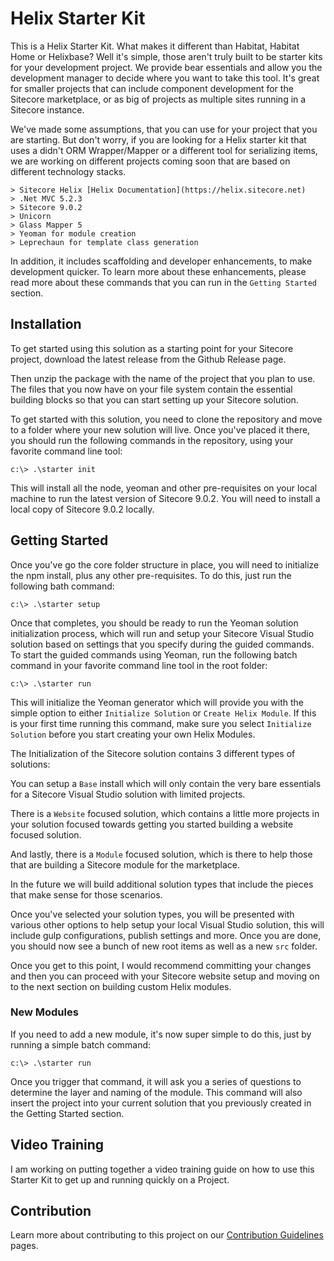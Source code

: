# Helix Starter Kit

This is a Helix Starter Kit.  What makes it different than Habitat, Habitat Home or Helixbase? Well it's simple, those aren't truly built to be starter kits for your development project.  We provide bear essentials and allow you the development manager to decide where you want to take this tool.  It's great for smaller projects that can include component development for the Sitecore marketplace, or as big of projects as multiple sites running in a Sitecore instance.

We've made some assumptions, that you can use for your project that you are starting.  But don't worry, if you are looking for a Helix starter kit that uses a didn't ORM Wrapper/Mapper or a different tool for serializing items, we are working on different projects coming soon that are based on different technology stacks.

    > Sitecore Helix [Helix Documentation](https://helix.sitecore.net)
	> .Net MVC 5.2.3
	> Sitecore 9.0.2
	> Unicorn
	> Glass Mapper 5
	> Yeoman for module creation
	> Leprechaun for template class generation

In addition, it includes scaffolding and developer enhancements, to make development quicker.  To learn more about these enhancements, please read more about these commands that you can run in the `Getting Started` section.

## Installation

To get started using this solution as a starting point for your Sitecore project, download the latest release from the Github Release page.

Then unzip the package with the name of the project that you plan to use.  The files that you now have on your file system contain the essential building blocks so that you can start setting up your Sitecore solution.

To get started with this solution, you need to clone the repository and move to a folder where your new solution will live.  Once you've placed it there, you should run the following commands in the repository, using your favorite command line tool:

    c:\> .\starter init

This will install all the node, yeoman and other pre-requisites on your local machine to run the latest version of Sitecore 9.0.2.  You will need to install a local copy of Sitecore 9.0.2 locally.

## Getting Started

Once you've go the core folder structure in place, you will need to initialize the npm install, plus any other pre-requisites.  To do this, just run the following bath command:

    c:\> .\starter setup

Once that completes, you should be ready to run the Yeoman solution initialization process, which will run and setup your Sitecore Visual Studio solution based on settings that you specify during the guided commands.  To start the guided commands using Yeoman, run the following batch command in your favorite command line tool in the root folder:

    c:\> .\starter run

This will initialize the Yeoman generator which will provide you with the simple option to either `Initialize Solution` or `Create Helix Module`.  If this is your first time running this command, make sure you select `Initialize Solution` before you start creating your own Helix Modules.

The Initialization of the Sitecore solution contains 3 different types of solutions:

You can setup a `Base` install which will only contain the very bare essentials for a Sitecore Visual Studio solution with limited projects.

There is a `Website` focused solution, which contains a little more projects in your solution focused towards getting you started building a website focused solution.

And lastly, there is a `Module` focused solution, which is there to help those that are building a Sitecore module for the marketplace.

In the future we will build additional solution types that include the pieces that make sense for those scenarios.

Once you've selected your solution types, you will be presented with various other options to help setup your local Visual Studio solution, this will include gulp configurations, publish settings and more.  Once you are done, you should now see a bunch of new root items as well as a new `src` folder.  

Once you get to this point, I would recommend committing your changes and then you can proceed with your Sitecore website setup and moving on to the next section on building custom Helix modules.

### New Modules

If you need to add a new module, it's now super simple to do this, just by running a simple batch command:

    c:\> .\starter run

Once you trigger that command, it will ask you a series of questions to determine the layer and naming of the module.  This command will also insert the project into your current solution that you previously created in the Getting Started section.

## Video Training

I am working on putting together a video training guide on how to use this Starter Kit to get up and running quickly on a Project.

## Contribution

Learn more about contributing to this project on our [Contribution Guidelines](docs\Contributing.md) pages.

